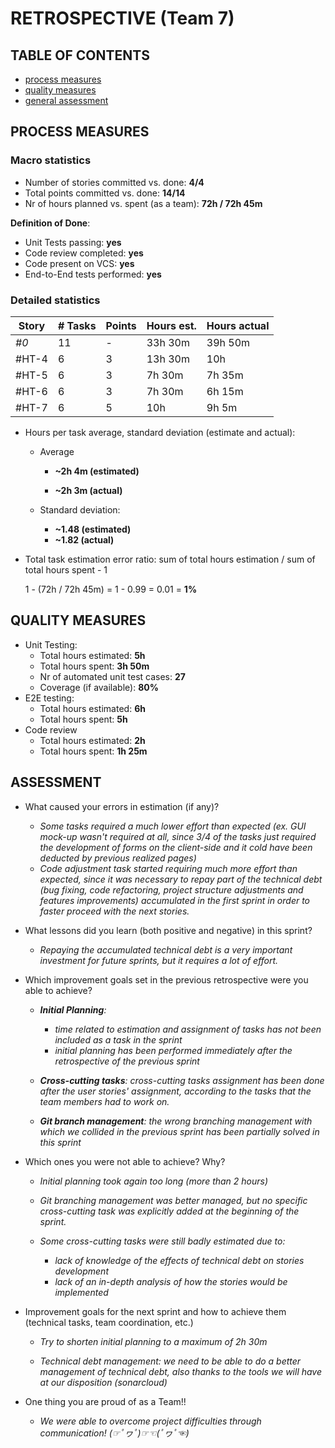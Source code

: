 RETROSPECTIVE (Team 7)
=====================================

## TABLE OF CONTENTS

- [process measures](#process-measures)
- [quality measures](#quality-measures)
- [general assessment](#assessment)

## PROCESS MEASURES 

### Macro statistics

- Number of stories committed vs. done: **4/4**
- Total points committed vs. done:  **14/14**
- Nr of hours planned vs. spent (as a team): **72h / 72h 45m**

**Definition of Done**:

- Unit Tests passing: **yes**
- Code review completed: **yes**
- Code present on VCS: **yes**
- End-to-End tests performed: **yes**

### Detailed statistics

| Story  | # Tasks | Points | Hours est. | Hours actual |
|--------|---------|--------|------------|--------------|
| _#0_   | 11 | - | 33h 30m | 39h 50m |
| #HT-4 | 6 | 3 | 13h 30m | 10h |
| #HT-5 | 6 | 3 | 7h 30m | 7h 35m |
| #HT-6 | 6 | 3 | 7h 30m | 6h 15m |
| #HT-7 | 6 | 5 | 10h | 9h 5m |

- Hours per task average, standard deviation (estimate and actual):

  - Average

    - **~2h 4m (estimated)**

    - **~2h 3m (actual)**

  - Standard deviation:
    - **~1.48 (estimated)**
    - **~1.82 (actual)**

- Total task estimation error ratio: sum of total hours estimation / sum of total hours spent - 1

  1 - (72h / 72h 45m) = 1 - 0.99 = 0.01 = **1%**
  
  
## QUALITY MEASURES 

- Unit Testing:
  - Total hours estimated: **5h**
  - Total hours spent: **3h 50m**
  - Nr of automated unit test cases: **27**
  - Coverage (if available): **80%**
- E2E testing:
  - Total hours estimated: **6h**
  - Total hours spent: **5h**
- Code review 
  - Total hours estimated: **2h** 
  - Total hours spent: **1h 25m**
  


## ASSESSMENT

- What caused your errors in estimation (if any)?

  -  *Some tasks required a much lower effort than expected (ex. GUI mock-up wasn't required at all, since 3/4 of the tasks just required the development of forms on the client-side and it cold have been deducted by previous realized pages)* 
  - *Code adjustment task started requiring much more effort than expected, since it was necessary to repay part of the technical debt (bug fixing, code refactoring, project structure adjustments and features improvements) accumulated in the first sprint in order to faster proceed with the next stories.*

- What lessons did you learn (both positive and negative) in this sprint?

  - *Repaying the accumulated technical debt is a very important investment for future sprints, but it requires a lot of effort.*

- Which improvement goals set in the previous retrospective were you able to achieve? 

  - ***Initial Planning**:*
    - *time related to estimation and assignment of tasks has not been included as a task in the sprint*
    - *initial planning has been performed immediately after the retrospective of the previous sprint* 

  - ***Cross-cutting tasks**: cross-cutting tasks assignment has been done after the user stories' assignment, according to the tasks that the team members had to work on.*

  - ***Git branch management**: the wrong branching management with which we collided in the previous sprint has been partially solved in this sprint*

- Which ones you were not able to achieve? Why?

  - *Initial planning took again too long (more than 2 hours)*

  - *Git branching management was better managed, but no specific cross-cutting task was explicitly added at the beginning of the sprint.* 

  - *Some cross-cutting tasks were still badly estimated due to:*
    - *lack of knowledge of the effects of technical debt on stories development*
    - *lack of an in-depth analysis of how the stories would be implemented*

- Improvement goals for the next sprint and how to achieve them (technical tasks, team coordination, etc.)

  - *Try to shorten initial planning to a maximum of 2h 30m*

  - *Technical debt management: we need to be able to do a better management of technical debt, also thanks to the tools we will have at our disposition (sonarcloud)*

- One thing you are proud of as a Team!!
  - *We were able to overcome project difficulties through communication! (☞ﾟヮﾟ)☞☜(ﾟヮﾟ☜)*